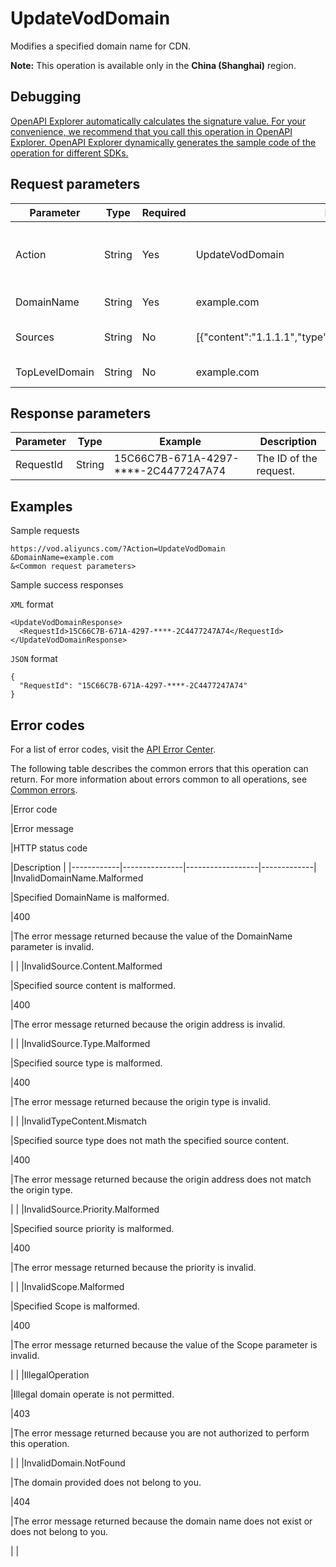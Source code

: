 # UpdateVodDomain

Modifies a specified domain name for CDN.

**Note:** This operation is available only in the **China \(Shanghai\)** region.

## Debugging

[OpenAPI Explorer automatically calculates the signature value. For your convenience, we recommend that you call this operation in OpenAPI Explorer. OpenAPI Explorer dynamically generates the sample code of the operation for different SDKs.](https://api.aliyun.com/#product=vod&api=UpdateVodDomain&type=RPC&version=2017-03-21)

## Request parameters

|Parameter|Type|Required|Example|Description|
|---------|----|--------|-------|-----------|
|Action|String|Yes|UpdateVodDomain|The operation that you want to perform. Set the value to **UpdateVodDomain**. |
|DomainName|String|Yes|example.com|The domain name for CDN. |
|Sources|String|No|\[\{"content":"1.1.1.1","type":"ipaddr","priority":"20","port":80\}\]|The information about the address of the origin server. |
|TopLevelDomain|String|No|example.com|The top-level domain name. |

## Response parameters

|Parameter|Type|Example|Description|
|---------|----|-------|-----------|
|RequestId|String|15C66C7B-671A-4297-\*\*\*\*-2C4477247A74|The ID of the request. |

## Examples

Sample requests

```
https://vod.aliyuncs.com/?Action=UpdateVodDomain
&DomainName=example.com
&<Common request parameters>
```

Sample success responses

`XML` format

```
<UpdateVodDomainResponse>
  <RequestId>15C66C7B-671A-4297-****-2C4477247A74</RequestId>
</UpdateVodDomainResponse>
```

`JSON` format

```
{
  "RequestId": "15C66C7B-671A-4297-****-2C4477247A74"
}
```

## Error codes

For a list of error codes, visit the [API Error Center](https://error-center.alibabacloud.com/status/product/vod).

The following table describes the common errors that this operation can return. For more information about errors common to all operations, see [Common errors](~~52841~~).

|Error code

|Error message

|HTTP status code

|Description |
|------------|---------------|------------------|-------------|
|InvalidDomainName.Malformed

|Specified DomainName is malformed.

|400

|The error message returned because the value of the DomainName parameter is invalid.

| |
|InvalidSource.Content.Malformed

|Specified source content is malformed.

|400

|The error message returned because the origin address is invalid.

| |
|InvalidSource.Type.Malformed

|Specified source type is malformed.

|400

|The error message returned because the origin type is invalid.

| |
|InvalidTypeContent.Mismatch

|Specified source type does not math the specified source content.

|400

|The error message returned because the origin address does not match the origin type.

| |
|InvalidSource.Priority.Malformed

|Specified source priority is malformed.

|400

|The error message returned because the priority is invalid.

| |
|InvalidScope.Malformed

|Specified Scope is malformed.

|400

|The error message returned because the value of the Scope parameter is invalid.

| |
|IllegalOperation

|Illegal domain operate is not permitted.

|403

|The error message returned because you are not authorized to perform this operation.

| |
|InvalidDomain.NotFound

|The domain provided does not belong to you.

|404

|The error message returned because the domain name does not exist or does not belong to you.

| |

